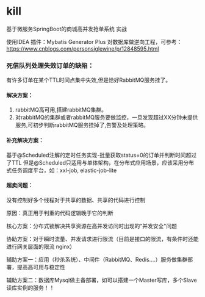 # kill
基于微服务SpringBoot的商城高并发抢单系统  实战

使用IDEA 插件：Mybatis Generator Plus 对数据库做逆向工程，可参考：https://www.cnblogs.com/personsiglewine/p/12848595.html

### 死信队列处理失效订单的缺陷：

有许多订单在某个TTL时间点集中失效,但是恰好RabbitMQ服务挂了。

#### 解决方案：
1. rabbitMQ高可用,搭建rabbitMQ集群。
2. 对rabbitMQ的集群或者rabbitMQ服务要做监控，一旦发现超过XX分钟未提供服务,可初步判断rabbitMQ服务挂掉了,告警及处理策略。

#### 补充解决方案：

基于@Scheduled注解的定时任务实现-批量获取status=0的订单并判断时间超过了TTL
但是@Scheduled只适用与单体架构，在分布式应用场景，应该采用分布式任务调度平台，如：xxl-job, elastic-job-lite
 

#### 超卖问题：
没有控制好多个线程对于共享的数据、共享的代码进行控制

原因：真正用于判重的代码逻辑晚于它的判断

核心方案：分布式锁解决共享资源在高并发访问时出现的"并发安全"问题

协助方案：对于瞬时流量、并发请求进行限流（目前是接口的限流，有条件时还能进行网关层面的限流 nginx）

辅助方案一：应用（秒杀系统）、中间件（RabbitMQ、Redis....）服务做集群部署，提高高可用与稳定性

辅助方案二：数据库Mysql做主备部署，如可以搭建一个Master写库，多个Slave读库实例的服务！！
        